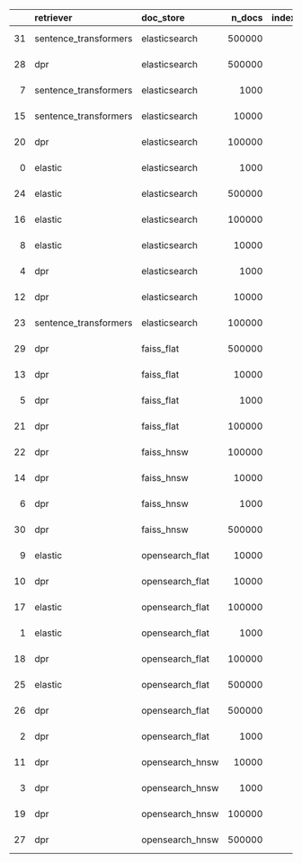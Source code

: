 |    | retriever             | doc_store       |   n_docs |   indexing_time |   docs_per_second | date_time                  | error   |
|---:|:----------------------|:----------------|---------:|----------------:|------------------:|:---------------------------|:--------|
| 31 | sentence_transformers | elasticsearch   |   500000 |      4165.33    |          120.039  | 2022-09-17 21:16:26.676611 |         |
| 28 | dpr                   | elasticsearch   |   500000 |      6180.35    |           80.9016 | 2022-09-17 16:45:36.329915 |         |
|  7 | sentence_transformers | elasticsearch   |     1000 |         9.84432 |          101.581  | 2022-09-17 08:26:44.750140 |         |
| 15 | sentence_transformers | elasticsearch   |    10000 |        84.8816  |          117.811  | 2022-09-17 08:43:51.615496 |         |
| 20 | dpr                   | elasticsearch   |   100000 |      1230.76    |           81.2505 | 2022-09-17 09:57:09.456572 |         |
|  0 | elastic               | elasticsearch   |     1000 |         1.79888 |          555.901  | 2022-09-17 08:21:11.001120 |         |
| 24 | elastic               | elasticsearch   |   500000 |      1031.72    |          484.627  | 2022-09-17 11:09:14.536450 |         |
| 16 | elastic               | elasticsearch   |   100000 |       206.838   |          483.47   | 2022-09-17 08:47:59.723168 |         |
|  8 | elastic               | elasticsearch   |    10000 |        20.8192  |          480.325  | 2022-09-17 08:27:43.460016 |         |
|  4 | dpr                   | elasticsearch   |     1000 |        12.1146  |           82.545  | 2022-09-17 08:24:34.582262 |         |
| 12 | dpr                   | elasticsearch   |    10000 |       123.219   |           81.1565 | 2022-09-17 08:37:02.872786 |         |
| 23 | sentence_transformers | elasticsearch   |   100000 |       831.661   |          120.241  | 2022-09-17 10:50:54.888143 |         |
| 29 | dpr                   | faiss_flat      |   500000 |      5485.97    |           91.1415 | 2022-09-17 18:19:50.024476 |         |
| 13 | dpr                   | faiss_flat      |    10000 |       105.085   |           95.1615 | 2022-09-17 08:39:25.198922 |         |
|  5 | dpr                   | faiss_flat      |     1000 |        10.1512  |           98.5103 | 2022-09-17 08:25:18.819509 |         |
| 21 | dpr                   | faiss_flat      |   100000 |      1068.48    |           93.5905 | 2022-09-17 10:15:58.178598 |         |
| 22 | dpr                   | faiss_hnsw      |   100000 |      1195.9     |           83.6191 | 2022-09-17 10:36:24.783587 |         |
| 14 | dpr                   | faiss_hnsw      |    10000 |       114.679   |           87.2002 | 2022-09-17 08:41:49.541725 |         |
|  6 | dpr                   | faiss_hnsw      |     1000 |        10.7109  |           93.3628 | 2022-09-17 08:25:58.505307 |         |
| 30 | dpr                   | faiss_hnsw      |   500000 |      6349.9     |           78.7414 | 2022-09-17 20:06:17.374842 |         |
|  9 | elastic               | opensearch_flat |    10000 |        21.9185  |          456.235  | 2022-09-17 08:28:40.051299 |         |
| 10 | dpr                   | opensearch_flat |    10000 |       123.36    |           81.0633 | 2022-09-17 08:31:26.201876 |         |
| 17 | elastic               | opensearch_flat |   100000 |       208.893   |          478.713  | 2022-09-17 08:52:13.178937 |         |
|  1 | elastic               | opensearch_flat |     1000 |         2.23007 |          448.417  | 2022-09-17 08:21:45.610495 |         |
| 18 | dpr                   | opensearch_flat |   100000 |      1245.01    |           80.3208 | 2022-09-17 09:13:46.979550 |         |
| 25 | elastic               | opensearch_flat |   500000 |      1045.89    |          478.062  | 2022-09-17 11:28:08.906406 |         |
| 26 | dpr                   | opensearch_flat |   500000 |      6235.61    |           80.1847 | 2022-09-17 13:13:24.174105 |         |
|  2 | dpr                   | opensearch_flat |     1000 |        12.92    |           77.3995 | 2022-09-17 08:22:43.256934 |         |
| 11 | dpr                   | opensearch_hnsw |    10000 |       121.491   |           82.3109 | 2022-09-17 08:34:11.508717 |         |
|  3 | dpr                   | opensearch_hnsw |     1000 |        12.356   |           80.9326 | 2022-09-17 08:23:36.852546 |         |
| 19 | dpr                   | opensearch_hnsw |   100000 |      1242.96    |           80.4531 | 2022-09-17 09:35:31.609351 |         |
| 27 | dpr                   | opensearch_hnsw |   500000 |      6237.19    |           80.1643 | 2022-09-17 14:59:57.763007 |         |
